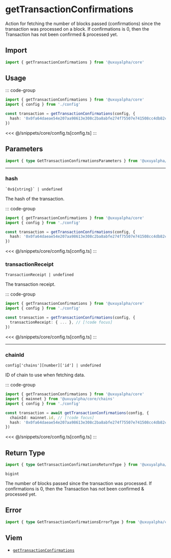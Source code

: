 <script setup>
const packageName = '@uxuyalpha/core'
const actionName = 'getTransactionConfirmations'
const typeName = 'GetTransactionConfirmations'
</script>

# getTransactionConfirmations

Action for fetching the number of blocks passed (confirmations) since the transaction was processed on a block. If confirmations is 0, then the Transaction has not been confirmed & processed yet.

## Import

```ts
import { getTransactionConfirmations } from '@uxuyalpha/core'
```

## Usage

::: code-group
```ts [index.ts]
import { getTransactionConfirmations } from '@uxuyalpha/core'
import { config } from './config'

const transaction = getTransactionConfirmations(config, {
  hash: '0x0fa64daeae54e207aa98613e308c2ba8abfe274f75507e741508cc4db82c8cb5',
})
```
<<< @/snippets/core/config.ts[config.ts]
:::

## Parameters

```ts
import { type GetTransactionConfirmationsParameters } from '@uxuyalpha/core'
```

---

### hash

`` `0x${string}` | undefined ``

The hash of the transaction.

::: code-group
```ts [index.ts]
import { getTransactionConfirmations } from '@uxuyalpha/core'
import { config } from './config'

const transaction = getTransactionConfirmations(config, {
  hash: '0x0fa64daeae54e207aa98613e308c2ba8abfe274f75507e741508cc4db82c8cb5', // [!code focus]
})
```
<<< @/snippets/core/config.ts[config.ts]
:::

### transactionReceipt

`TransactionReceipt | undefined`

The transaction receipt.

::: code-group
```ts [index.ts]
import { getTransactionConfirmations } from '@uxuyalpha/core'
import { config } from './config'

const transaction = getTransactionConfirmations(config, {
  transactionReceipt: { ... }, // [!code focus]
})
```
<<< @/snippets/core/config.ts[config.ts]
:::

---

### chainId

`config['chains'][number]['id'] | undefined`

ID of chain to use when fetching data.

::: code-group
```ts [index.ts]
import { getTransactionConfirmations } from '@uxuyalpha/core'
import { mainnet } from '@uxuyalpha/core/chains'
import { config } from './config'

const transaction = await getTransactionConfirmations(config, {
  chainId: mainnet.id, // [!code focus]
  hash: '0x0fa64daeae54e207aa98613e308c2ba8abfe274f75507e741508cc4db82c8cb5',
})
```
<<< @/snippets/core/config.ts[config.ts]
:::

## Return Type

```ts
import { type GetTransactionConfirmationsReturnType } from '@uxuyalpha/core'
```

`bigint`

The number of blocks passed since the transaction was processed. If confirmations is 0, then the Transaction has not been confirmed & processed yet.

## Error

```ts
import { type GetTransactionConfirmationsErrorType } from '@uxuyalpha/core'
```

<!--@include: @shared/query-imports.md-->

## Viem

- [`getTransactionConfirmations`](https://viem.sh/docs/actions/public/getTransactionConfirmations.html)
